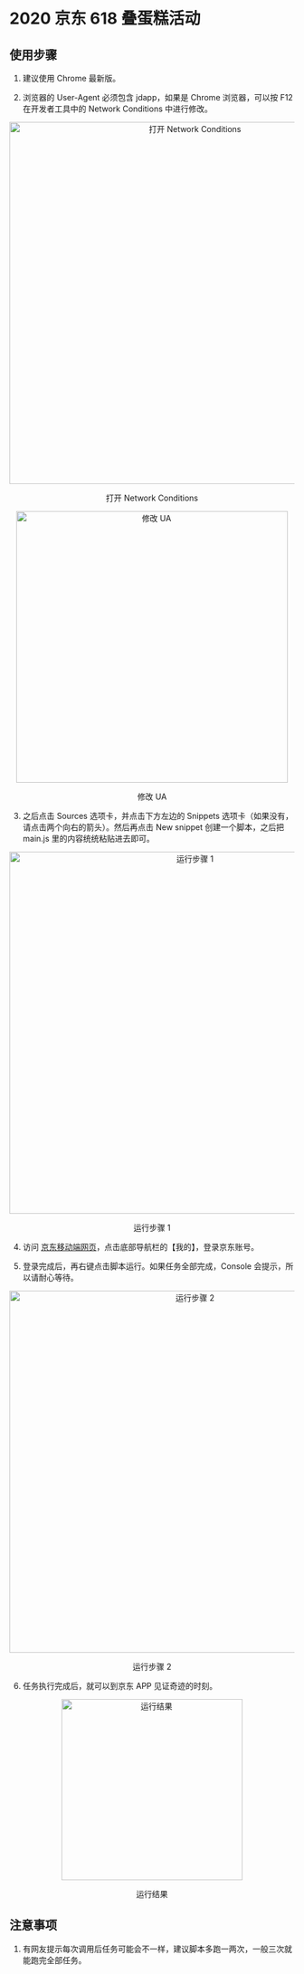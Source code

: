 # 2020 京东 618 叠蛋糕活动

## 使用步骤

1. 建议使用 Chrome 最新版。

2. 浏览器的 User-Agent 必须包含 jdapp，如果是 Chrome 浏览器，可以按 F12 在开发者工具中的 Network Conditions 中进行修改。

<p align="center">
  <img width="640" src="https://s1.ax1x.com/2020/05/28/tZEGb8.png" alt="打开 Network Conditions">
  <p align="center">打开 Network Conditions<p>
</p>

<p align="center">
  <img width="480" src="https://s1.ax1x.com/2020/05/28/tZE8Df.png" alt="修改 UA">
  <p align="center">修改 UA<p>
</p>

3. 之后点击 Sources 选项卡，并点击下方左边的 Snippets 选项卡（如果没有，请点击两个向右的箭头）。然后再点击 New snippet 创建一个脚本，之后把 main.js 里的内容统统粘贴进去即可。

<p align="center">
  <img width="640" src="https://s1.ax1x.com/2020/05/27/tEozUH.png" alt="运行步骤 1">
  <p align="center">运行步骤 1<p>
</p>

4. 访问 [京东移动端网页](https://m.jd.com/)，点击底部导航栏的【我的】，登录京东账号。

5. 登录完成后，再右键点击脚本运行。如果任务全部完成，Console 会提示，所以请耐心等待。

<p align="center">
  <img width="640" src="https://s1.ax1x.com/2020/05/27/tEoxVe.png" alt="运行步骤 2">
  <p align="center">运行步骤 2<p>
</p>

6. 任务执行完成后，就可以到京东 APP 见证奇迹的时刻。

<p align="center">
  <img width="320" src="https://s1.ax1x.com/2020/05/27/tEojbD.png" alt="运行结果">
  <p align="center">运行结果<p>
</p>

## 注意事项

1. 有网友提示每次调用后任务可能会不一样，建议脚本多跑一两次，一般三次就能跑完全部任务。
